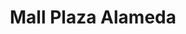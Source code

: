 ---
title: "Mall Plaza Alameda"
url: /estacion-central/mall-plaza-alameda/
shop: centro comercial
---